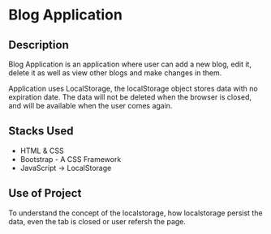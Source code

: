 # Blog Application

## Description
Blog Application is an application where user can add a new blog, edit it, delete it as well as view other blogs and make changes in them. 

Application uses LocalStorage, the localStorage object stores data with no expiration date. The data will not be deleted when the browser is closed, and will be available when the user comes again.

## Stacks Used
* HTML & CSS
* Bootstrap - A CSS Framework
* JavaScript -> LocalStorage

## Use of Project

To understand the concept of the localstorage, how localstorage persist the data, even the tab is closed or user refersh the page.

